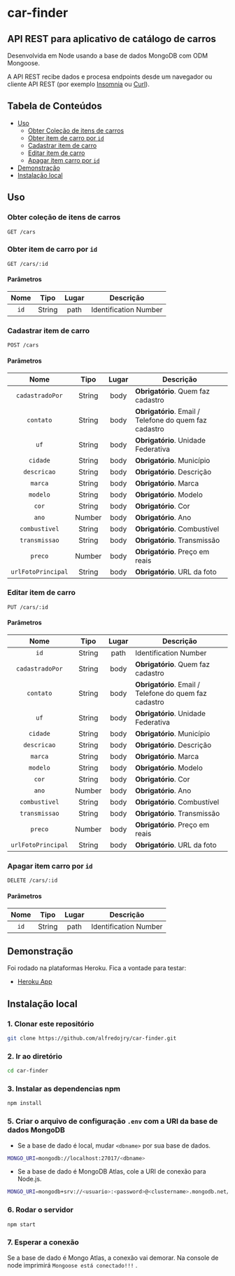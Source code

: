 # car-finder

## API REST para aplicativo de catálogo de carros
Desenvolvida em Node usando a base de dados MongoDB com ODM Mongoose.

A API REST recibe dados e procesa endpoints desde um navegador ou cliente API REST (por exemplo [Insomnia](https://insomnia.rest/) ou [Curl](https://curl.se/docs/manual.html)).

## Tabela de Conteúdos

- [Uso](#uso)
    * [Obter Coleção de itens de carros](#obter-coleção-de-itens-de-carros)
    * [Obter item de carro por `id`](#obter-item-de-carro-por-id)
    * [Cadastrar item de carro](#cadastrar-item-de-carro)
    * [Editar item de carro](#editar-item-de-carro)
    * [Apagar item carro por `id`](#apagar-item-carro-por-id)
- [Demonstraçâo](#demonstração)
- [Instalação local](#instalação-local)

## Uso

### Obter coleção de itens de carros

```
GET /cars
```

### Obter item de carro por `id`

```
GET /cars/:id
```

#### Parâmetros

| Nome | Tipo | Lugar | Descrição |
|:-:|:-:|:-:|-|
| `id` | String | path | Identification Number |

### Cadastrar item de carro

```
POST /cars
```

#### Parâmetros

| Nome | Tipo | Lugar | Descrição |
|:-:|:-:|:-:|-|
| `cadastradoPor` | String | body | **Obrigatório**. Quem faz cadastro |
| `contato` | String | body | **Obrigatório**. Email / Telefone do quem faz cadastro |
| `uf` | String | body | **Obrigatório**. Unidade Federativa |
| `cidade` | String | body | **Obrigatório**. Município |
| `descricao` | String | body | **Obrigatório**. Descrição |
| `marca` | String | body | **Obrigatório**. Marca |
| `modelo` | String | body | **Obrigatório**. Modelo |
| `cor` | String | body | **Obrigatório**. Cor |
| `ano` | Number | body | **Obrigatório**. Ano |
| `combustivel` | String | body | **Obrigatório**. Combustível |
| `transmissao` | String | body | **Obrigatório**. Transmissão |
| `preco` | Number | body | **Obrigatório**. Preço em reais |
| `urlFotoPrincipal` | String | body | **Obrigatório**. URL da foto |

### Editar item de carro

```
PUT /cars/:id
```

#### Parâmetros

| Nome | Tipo | Lugar | Descrição |
|:-:|:-:|:-:|-|
| `id` | String | path | Identification Number |
| `cadastradoPor` | String | body | **Obrigatório**. Quem faz cadastro |
| `contato` | String | body | **Obrigatório**. Email / Telefone do quem faz cadastro |
| `uf` | String | body | **Obrigatório**. Unidade Federativa |
| `cidade` | String | body | **Obrigatório**. Município |
| `descricao` | String | body | **Obrigatório**. Descrição |
| `marca` | String | body | **Obrigatório**. Marca |
| `modelo` | String | body | **Obrigatório**. Modelo |
| `cor` | String | body | **Obrigatório**. Cor |
| `ano` | Number | body | **Obrigatório**. Ano |
| `combustivel` | String | body | **Obrigatório**. Combustível |
| `transmissao` | String | body | **Obrigatório**. Transmissão |
| `preco` | Number | body | **Obrigatório**. Preço em reais |
| `urlFotoPrincipal` | String | body | **Obrigatório**. URL da foto |

### Apagar item carro por `id`

```
DELETE /cars/:id
```

#### Parâmetros

| Nome | Tipo | Lugar | Descrição |
|:-:|:-:|:-:|-|
| `id` | String | path | Identification Number |

## Demonstração
Foi rodado na plataformas Heroku. Fica a vontade para testar:

* [Heroku App](https://carfinder-toti.herokuapp.com/)

## Instalação local

### 1. Clonar este repositório

```sh
git clone https://github.com/alfredojry/car-finder.git
```

### 2. Ir ao diretório

```sh
cd car-finder
```

### 3. Instalar as dependencias npm

```sh
npm install
```

### 5. Criar o arquivo de configuração `.env` com a URI da base de dados MongoDB

* Se a base de dado é local, mudar `<dbname>` por sua base de dados.

```sh
MONGO_URI=mongodb://localhost:27017/<dbname>
```

* Se a base de dado é MongoDB Atlas, cole a URI de conexão para Node.js.

```sh
MONGO_URI=mongodb+srv://<usuario>:<password>@<clustername>.mongodb.net/<dbname>?retryWrites=true&w=majority
```

### 6. Rodar o servidor

```sh
npm start
```

### 7. Esperar a conexão
Se a base de dado é Mongo Atlas, a conexão vai demorar. Na console de node imprimirá `Mongoose está conectado!!!` .